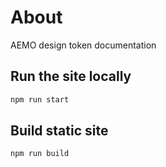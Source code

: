 # About
AEMO design token documentation

## Run the site locally 

```bash
npm run start
```

## Build static site
```bash
npm run build
```
